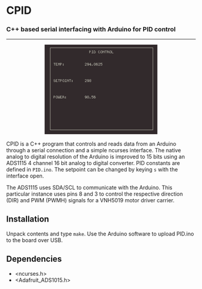 # CPID

### C++ based serial interfacing with Arduino for PID control

---

<p align="center">
<img src="tui.png" width=300px />
</p>

CPID is a C++ program that controls and reads data from an Arduino through a serial connection and a simple ncurses interface.
The native analog to digital resolution of the Arduino is improved to 15 bits using an ADS1115 
4 channel 16 bit analog to digital converter. PID constants are defined in ```PID.ino```. The setpoint can 
be changed by keying ```s``` with the interface open.

The ADS1115 uses SDA/SCL to communicate with the Arduino. This particular instance uses pins 8 and 3 to
control the respective direction (DIR) and PWM (PWMH) signals for a VNH5019 motor driver carrier.

## Installation

Unpack contents and type ```make```. Use the Arduino software to upload PID.ino to the board over USB.

## Dependencies

- <ncurses.h>
- <Adafruit_ADS1015.h>



